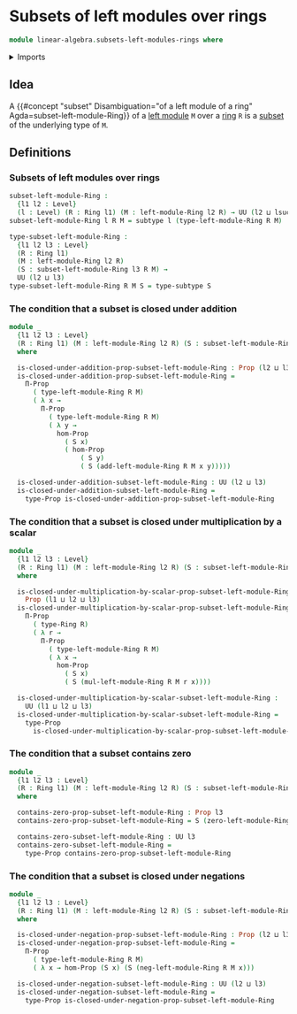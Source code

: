 # Subsets of left modules over rings

```agda
module linear-algebra.subsets-left-modules-rings where
```

<details><summary>Imports</summary>

```agda
open import foundation.conjunction
open import foundation.propositions
open import foundation.subtypes
open import foundation.universe-levels

open import linear-algebra.left-modules-rings

open import ring-theory.rings
```

</details>

## Idea

A
{{#concept "subset" Disambiguation="of a left module of a ring" Agda=subset-left-module-Ring}}
of a [left module](linear-algebra.left-modules-rings.md) `M` over a
[ring](ring-theory.rings.md) `R` is a [subset](foundation.subtypes.md) of the
underlying type of `M`.

## Definitions

### Subsets of left modules over rings

```agda
subset-left-module-Ring :
  {l1 l2 : Level}
  (l : Level) (R : Ring l1) (M : left-module-Ring l2 R) → UU (l2 ⊔ lsuc l)
subset-left-module-Ring l R M = subtype l (type-left-module-Ring R M)

type-subset-left-module-Ring :
  {l1 l2 l3 : Level}
  (R : Ring l1)
  (M : left-module-Ring l2 R)
  (S : subset-left-module-Ring l3 R M) →
  UU (l2 ⊔ l3)
type-subset-left-module-Ring R M S = type-subtype S
```

### The condition that a subset is closed under addition

```agda
module _
  {l1 l2 l3 : Level}
  (R : Ring l1) (M : left-module-Ring l2 R) (S : subset-left-module-Ring l3 R M)
  where

  is-closed-under-addition-prop-subset-left-module-Ring : Prop (l2 ⊔ l3)
  is-closed-under-addition-prop-subset-left-module-Ring =
    Π-Prop
      ( type-left-module-Ring R M)
      ( λ x →
        Π-Prop
          ( type-left-module-Ring R M)
          ( λ y →
            hom-Prop
              ( S x)
              ( hom-Prop
                  ( S y)
                  ( S (add-left-module-Ring R M x y)))))

  is-closed-under-addition-subset-left-module-Ring : UU (l2 ⊔ l3)
  is-closed-under-addition-subset-left-module-Ring =
    type-Prop is-closed-under-addition-prop-subset-left-module-Ring
```

### The condition that a subset is closed under multiplication by a scalar

```agda
module _
  {l1 l2 l3 : Level}
  (R : Ring l1) (M : left-module-Ring l2 R) (S : subset-left-module-Ring l3 R M)
  where

  is-closed-under-multiplication-by-scalar-prop-subset-left-module-Ring :
    Prop (l1 ⊔ l2 ⊔ l3)
  is-closed-under-multiplication-by-scalar-prop-subset-left-module-Ring =
    Π-Prop
      ( type-Ring R)
      ( λ r →
        Π-Prop
          ( type-left-module-Ring R M)
          ( λ x →
            hom-Prop
              ( S x)
              ( S (mul-left-module-Ring R M r x))))

  is-closed-under-multiplication-by-scalar-subset-left-module-Ring :
    UU (l1 ⊔ l2 ⊔ l3)
  is-closed-under-multiplication-by-scalar-subset-left-module-Ring =
    type-Prop
      is-closed-under-multiplication-by-scalar-prop-subset-left-module-Ring
```

### The condition that a subset contains zero

```agda
module _
  {l1 l2 l3 : Level}
  (R : Ring l1) (M : left-module-Ring l2 R) (S : subset-left-module-Ring l3 R M)
  where

  contains-zero-prop-subset-left-module-Ring : Prop l3
  contains-zero-prop-subset-left-module-Ring = S (zero-left-module-Ring R M)

  contains-zero-subset-left-module-Ring : UU l3
  contains-zero-subset-left-module-Ring =
    type-Prop contains-zero-prop-subset-left-module-Ring
```

### The condition that a subset is closed under negations

```agda
module _
  {l1 l2 l3 : Level}
  (R : Ring l1) (M : left-module-Ring l2 R) (S : subset-left-module-Ring l3 R M)
  where

  is-closed-under-negation-prop-subset-left-module-Ring : Prop (l2 ⊔ l3)
  is-closed-under-negation-prop-subset-left-module-Ring =
    Π-Prop
      ( type-left-module-Ring R M)
      ( λ x → hom-Prop (S x) (S (neg-left-module-Ring R M x)))

  is-closed-under-negation-subset-left-module-Ring : UU (l2 ⊔ l3)
  is-closed-under-negation-subset-left-module-Ring =
    type-Prop is-closed-under-negation-prop-subset-left-module-Ring
```

